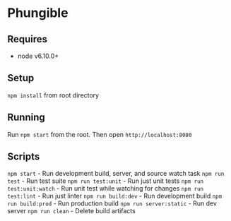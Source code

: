 # Phungible

## Requires
* node v6.10.0+

## Setup
`npm install` from root directory

## Running
Run `npm start` from the root.  Then open `http://localhost:8080`

## Scripts

`npm start` - Run development build, server, and source watch task
`npm run test` - Run test suite
`npm run test:unit` - Run just unit tests
`npm run test:unit:watch` - Run unit test while watching for changes
`npm run test:lint` - Run just linter
`npm run build:dev` - Run development build
`npm run build:prod` - Run production build
`npm run server:static` - Run dev server
`npm run clean` - Delete build artifacts
